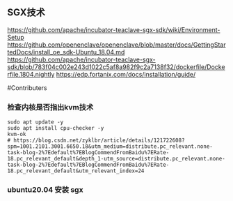 ## SGX技术

https://github.com/apache/incubator-teaclave-sgx-sdk/wiki/Environment-Setup
https://github.com/openenclave/openenclave/blob/master/docs/GettingStartedDocs/install_oe_sdk-Ubuntu_18.04.md
https://github.com/apache/incubator-teaclave-sgx-sdk/blob/783f04c002e243d1022c5af8a982f9c2a7138f32/dockerfile/Dockerfile.1804.nightly
https://edp.fortanix.com/docs/installation/guide/

#Contributers
### 检查内核是否指出kvm技术
```shell script
sudo apt update -y
sudo apt install cpu-checker -y
kvm-ok
# https://blog.csdn.net/zyklbr/article/details/121722608?spm=1001.2101.3001.6650.18&utm_medium=distribute.pc_relevant.none-task-blog-2%7Edefault%7EBlogCommendFromBaidu%7ERate-18.pc_relevant_default&depth_1-utm_source=distribute.pc_relevant.none-task-blog-2%7Edefault%7EBlogCommendFromBaidu%7ERate-18.pc_relevant_default&utm_relevant_index=24
```

### ubuntu20.04 安装 sgx

